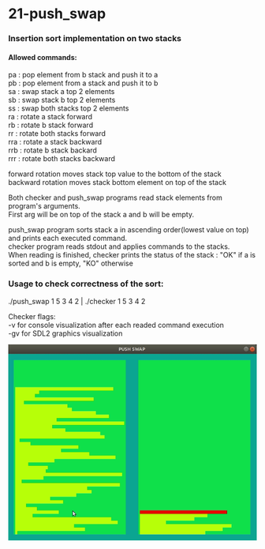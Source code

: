 # 21-push_swap
  
### Insertion sort implementation on two stacks   
  
#### Allowed commands:  
pa : pop element from b stack and push it to a  
pb : pop element from a stack and push it to b  
sa : swap stack a top 2 elements  
sb : swap stack b top 2 elements  
ss : swap both stacks top 2 elements  
ra : rotate a stack forward  
rb : rotate b stack forward  
rr : rotate both stacks forward  
rra : rotate a stack backward  
rrb : rotate b stack backard  
rrr : rotate both stacks backward  
  
forward rotation moves stack top value to the bottom of the stack  
backward rotation moves stack bottom element on top of the stack  

Both checker and push_swap programs read stack elements from program's arguments.  
First arg will be on top of the stack a and b will be empty.  
  
push_swap program sorts stack a in ascending order(lowest value on top) and prints each executed command.  
checker program reads stdout and applies commands to the stacks.  
When reading is finished, checker prints the status of the stack : "OK" if a is sorted and b is empty, "KO" otherwise  

### Usage to check correctness of the sort:  
./push_swap 1 5 3 4 2 | ./checker 1 5 3 4 2  
  
Checker flags:  
  -v for console visualization after each readed command execution  
  -gv for SDL2 graphics visualization  
    
  ![](demo/push_swap.gif)
